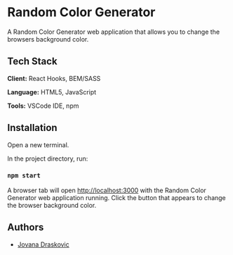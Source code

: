 # Random Color Generator

A Random Color Generator web application that allows you to change the browsers background color.

## Tech Stack

**Client:** React Hooks, BEM/SASS

**Language:** HTML5, JavaScript

**Tools:** VSCode IDE, npm

## Installation

Open a new terminal.

In the project directory, run:

### `npm start`

A browser tab will open [http://localhost:3000](http://localhost:3000) with the Random Color Generator web application running.
Click the button that appears to change the browser background color.

## Authors

- [Jovana Draskovic](https://github.com/jodrasko)
